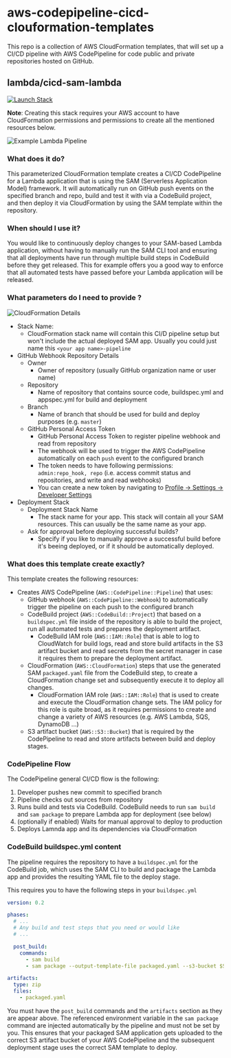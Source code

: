 # aws-codepipeline-cicd-clouformation-templates

This repo is a collection of AWS CloudFormation templates, that will set up a CI/CD pipeline with AWS CodePipeline for code public and private repositories hosted on GitHub.

## lambda/cicd-sam-lambda

[![Launch Stack](https://s3.amazonaws.com/cloudformation-examples/cloudformation-launch-stack.png)](https://console.aws.amazon.com/cloudformation/home?#/stacks/new?templateURL=https://hmmmsausages.s3.eu-west-2.amazonaws.com/cloudformation-templates/cicd-sam-lambda.yml)

**Note**: Creating this stack requires your AWS account to have CloudFormation permissions and permissions to create all the mentioned resources below.

![Example Lambda Pipeline](./.images/codepipeline-lambda.png)

### What does it do?

This parameterized CloudFormation template creates a CI/CD CodePipeline for a Lambda application that is using the SAM (Serverless Application Model) framework. It will automatically run on GitHub push events on the specified branch and repo, build and test it with via a CodeBuild project, and then deploy it via CloudFormation by using the SAM template within the repository.

### When should I use it?

You would like to continuously deploy changes to your SAM-based Lambda application, without having to manually run the SAM CLI tool and ensuring that all deployments have run through multiple build steps in CodeBuild before they get released. This for example offers you a good way to enforce that all automated tests have passed before your Lambda application will be released.

### What parameters do I need to provide ?

![CloudFormation Details](./.images/cloudformation-details.png)

* Stack Name:
  * CloudFormation stack name will contain this CI/D pipeline setup but won't include the actual deployed SAM app. Usually you could just name this `<your app name>-pipeline`
* GitHub Webhook Repository Details
  * Owner
    * Owner of repository (usually GitHub organization name or user name)
  * Repository
    * Name of repository that contains source code, buildspec.yml and appspec.yml for build and deployment
  * Branch
    * Name of branch that should be used for build and deploy purposes (e.g. `master`)
  * GitHub Personal Access Token
    * GitHub Personal Access Token to register pipeline webhook and read from repository
    * The webhook will be used to trigger the AWS CodePipeline automatically on each `push` event to the configured branch
    * The token needs to have following permissions: `admin:repo_hook, repo` (i.e. access commit status and repositories, and write and read webhooks)
    * You can create a new token by navigating to [Profile -> Settings -> Developer Settings](https://github.com/settings/tokens)
* Deployment Stack
  * Deployment Stack Name
    * The stack name for your app. This stack will contain all your SAM resources. This can usually be the same name as your app.
  * Ask for approval before deploying successful builds?
    * Specify if you like to manually approve a successful build before it's beeing deployed, or if it should be automatically deployed.

### What does this template create exactly?

This template creates the following resources:

* Creates AWS CodePipeline (`AWS::CodePipeline::Pipeline`) that uses:
  * GitHub webhook (`AWS::CodePipeline::Webhook`) to automatically trigger the pipeline on each push to the configured branch
  * CodeBuild project (`AWS::CodeBuild::Project`) that based on a `buildspec.yml` file inside of the repository is able to build the project, run all automated tests and prepares the deployment artifact.
    * CodeBuild IAM role (`AWS::IAM::Role`) that is able to log to CloudWatch for build logs, read and store build artifacts in the S3 artifact bucket and read secrets from the secret manager in case it requires them to prepare the deployment artifact.
  * CloudFormation (`AWS::CloudFormation`) steps that use the generated SAM `packaged.yaml` file from the CodeBuild step, to create a CloudFormation change set and subsequently execute it to deploy all changes.
    * CloudFormation IAM role (`AWS::IAM::Role`) that is used to create and execute the CloudFormation change sets. The IAM policy for this role is quite broad, as it requires permissions to create and change a variety of AWS resources (e.g. AWS Lambda, SQS, DynamoDB ...)
  * S3 artifact bucket (`AWS::S3::Bucket`) that is required by the CodePipeline to read and store artifacts between build and deploy stages.

### CodePipeline Flow

The CodePipeline general CI/CD flow is the following:

1. Developer pushes new commit to specified branch
1. Pipeline checks out sources from repository
1. Runs build and tests via CodeBuild. CodeBuild needs to run `sam build` and `sam package` to prepare Lambda app for deployment (see below)
1. (optionally if enabled) Waits for manual approval to deploy to production
1. Deploys Lamnda app and its dependencies via CloudFormation

### CodeBuild buildspec.yml content

The pipeline requires the repository to have a `buildspec.yml` for the CodeBuild job, which uses the SAM CLI to build and package the Lambda app and provides the resulting YAML file to the deploy stage.

This requires you to have the following steps in your `buildspec.yml`

```yaml
version: 0.2

phases:
  # ...
  # Any build and test steps that you need or would like
  # ...

  post_build:
    commands:
      - sam build
      - sam package --output-template-file packaged.yaml --s3-bucket $S3_ARTIFACT_BUCKET --s3-prefix $S3_ARTIFACT_PREFIX

artifacts:
  type: zip
  files:
    - packaged.yaml
```

You must have the `post_build` commands and the `artifacts` section as they are appear above. The referenced environment variable in the `sam package` command are injected automatically by the pipeline and must not be set by you.
This ensures that your packaged SAM application gets uploaded to the correct S3 artifact bucket of your AWS CodePipeline and the subsequent deployment stage uses the correct SAM template to deploy.
